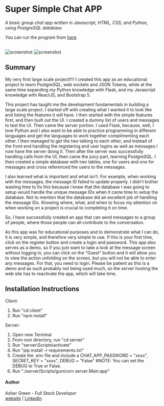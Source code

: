 # **Super Simple Chat APP**

*A basic group chat app written in Javascript, HTML, CSS, and Python, using PostgreSQL database*

You can run the program from [here](https://chatapp-fdyf.onrender.com).
<br /><br />

![screenshot](login_screenshot.png)
![screenshot](Screenshot3.png)

## **Summary**

My very first large scale project!!!!  I created this app as an educational project to learn PostgreSQL, web sockets and JSON Tokens, while at the same time expanding my Python knowledge with Flask, and my Javascript knowledge with ReactJS, and Bootstrap 5.

This project has taught me the development fundamentals in building a large scale project.  I started off with creating what I wanted it to look like and listing the features it will have.  I then started with the simple features first, and then built out the UI.  I created a dummy list of users and messages to test the UI.  Then came the server portion.  I used Flask, because, well, I love Python and I also want to be able to practice programming in different languages and get the languages to work together complimenting each other.  I then managed to get the two talking to each other, and instead of the front end handling the registering and user logins as well as messages I now have the server doing it.  Then after the server was successfully handling calls from the UI, then came the juicy part, learning PostgreSQL.  I then created a simple database with two tables, one for users and one for messages and cross referenced the users to the messages.

I also learned what is important and what isn’t.  For example, when working with the messages, the message ID failed to update properly.  I didn’t bother wasting time to fix this because I knew that the database I was going to setup would handle the unique message IDs when it came time to setup the database.  Not to mention that the database did an excellent job of handling the message IDs.  Knowing where, what, and when to focus my attention on when working on a project is crucial to completing it on time.

So, I have successfully created an app that can send messages to a group of people, where those people can all contribute to the conversation.

As this app was for educational purposes and to demonstrate what I can do, it is very simple, and therefore very simple to use.  If this is your first time, click on the register button and create a login and password.  This app also serves as a demo, so if you just want to take a look at the message screen without logging in, you can click on the "Guest" button and it will allow you to view the action unfolding on the screen, but you will not be able to enter any messages.  For that, you need to login.  Please be patient as this is a demo and as such probably not being used much, so the server hosting the web site has to reactivate the app, which will take time.

## Installation Instructions

Client:

1. Run "cd client"
2. Run "npm install"

Server:

1. Open new Terminal
2. From root directory, run "cd server"
3. Run "server\Scripts\activate"
4. Run "pip install -r requirements.txt"
5. Create the .env file and include a CHAT_APP_PASSWORD = "xxxx", SECRET_KEY = "xxxx", DEBUG = "False"  #NOTE: You can set the DEBUG to True or False.
6. Run "./server/Scripts/gunicorn server.Main:app"

#### **Author**

Asher Green - *Full Stack Developer* \
[website](http://www.ashergreen.ca) | [LinkedIn](https://www.linkedin.com/in/asher-green-6a96551/)
